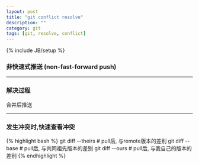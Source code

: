 ```yaml
---
layout: post
title: "git conflict resolve"
description: ""
category: git
tags: [git, resolve, conflict]
---
```

{% include JB/setup %}

### 非快速式推送 (non-fast-forward push)


* * *
### 解决过程


合并后推送
* * * 
### 发生冲突时,快速查看冲突

{% highlight bash %}
    git diff --theirs    # pull后, 与remote版本的差别
    git diff --base      # pull后, 与共同祖先版本的差别
    git diff --ours      # pull后, 与我自己的版本的差别
{% endhighlight %}
